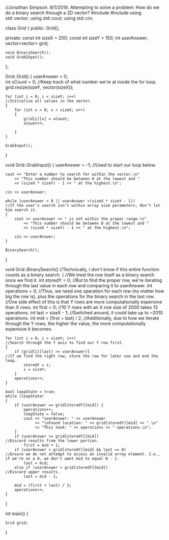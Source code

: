 //Jonathan Simpson. 8/1/2019. Attempting to solve a problem: How do we do a binary search through a 2D vector?
#include <iostream>
#include <vector>
using std::vector;
using std::cout;
using std::cin;

class Grid
{
public:
	Grid();

private:
	const int sizeX = 200;
	const int sizeY = 150;
	int userAnswer;
	vector<vector<int>> grid;

	void BinarySearch();
	void GrabInput();
};

Grid::Grid()
{
	userAnswer = 0;									
	int xCount = 0;																//Keep track of what number we're at inside the for loop.
	grid.resize(sizeY, vector<int>(sizeX));

	for (int i = 0; i < sizeY; i++)												//Initialize all values in the vector.
	{
		for (int x = 0; x < sizeX; x++)
		{
			grid[i][x] = xCount;
			xCount++;
			
		}
	}

	GrabInput();
}

void Grid::GrabInput()
{
	userAnswer = -1;																	//Used to start our loop below.

	cout << "Enter a number to search for within the vector.\n"
		<< "This number should be between 0 at the lowest and "
		<< (sizeX * sizeY) - 1 << " at the highest.\n";

	cin >> userAnswer;

	while (userAnswer < 0 || userAnswer >(sizeX * sizeY - 1))							//If the user's search isn't within array size parameters, don't let him search it.
	{
		cout << userAnswer << " is not within the proper range.\n"
			<< "This number should be between 0 at the lowest and "
			<< (sizeX * sizeY) - 1 << " at the highest.\n";

		cin >> userAnswer;
	}

	BinarySearch();
}

void Grid::BinarySearch()														//Technically, I don't know if this entire function counts as a binary search.
{																				//We treat the row itself as a binary search once we find it.
	int storedY = 0;															//But to find the proper row, we're iterating through the last value in each row and comparing it to userAnswer. 
	int operations = 0;															//Thus, we need one operation for each row (no matter how big the row is), plus the operations for the binary search in the last row. 
																				//One side effect of this is that Y rows are more computationally expensive than X rows.
	int first = 0;																//10 Y rows with an X row size of 2000 takes 13 operations.
	int last = sizeX - 1;														//Switched around, it could take up to ~2010 operations.
	int mid = (first + last) / 2;												//Additionally, due to how we iterate through the Y rows, the higher the value, the more computationally expensive it becomes.

	for (int i = 0; i < sizeY; i++)												//Search through the Y axis to find our Y row first.
	{
		if (grid[i][last] >= userAnswer){										//If we find the right row, store the row for later use and end the loop.
			storedY = i;
			i = sizeY;						
		}
		operations++;
	}

	bool loopState = true;
	while (loopState)															
	{
		if (userAnswer == grid[storedY][mid]) {					
			operations++;
			loopState = false;
			cout << "userAnswer: " << userAnswer 
				 << "\nFound location: " << grid[storedY][mid] << ".\n"
			     << "This took: " << operations << " operations.\n";
		}
		if (userAnswer >= grid[storedY][mid])									//Discard results from the lower portion.
			first = mid + 1;
		if (userAnswer < grid[storedY][mid] && last == 0)						//Ensure we do not attempt to access an invalid array element. I.e., if we're on a 0, we don't want mid to equal 0 - 1. 
			last = mid;
		else if (userAnswer < grid[storedY][mid])								//Discard upper results.
			last = mid - 1;

		mid = (first + last) / 2;
		operations++;
	}

}



int main()
{

	Grid grid;

}


